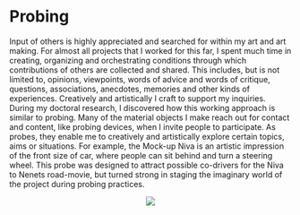 # Probing

Input of others is highly appreciated and searched for within my art and art making. For almost all projects that I worked for this far, I spent much time in creating, organizing and orchestrating conditions through which contributions of others are collected and shared. This includes, but is not limited to, opinions, viewpoints, words of advice and words of critique, questions, associations, anecdotes, memories and other kinds of experiences. Creatively and artistically I craft to support my inquiries. During my doctoral research, I discovered how this working approach is similar to probing. Many of the material objects I make reach out for contact and content, like probing devices, when I invite people to participate. As probes, they enable me to creatively and artistically explore certain topics, aims or situations. For example, the Mock-up Niva is an artistic impression of the front size of car, where people can sit behind and turn a steering wheel. This probe was designed to attract possible co-drivers for the Niva to Nenets road-movie, but turned strong in staging the imaginary world of the project during probing practices.

<div align="center">
  <img src="assets/images/Mockup.jpg"/>
</div>

<br>
<br>
<br>
